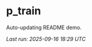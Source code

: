 # p_train

Auto-updating README demo.

<!--START_SECTION:status-->
_Last run: 2025-09-16 18:29 UTC_
<!--END_SECTION:status-->



















































































































































































































































































































































































































































































































































































































































